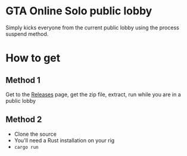# GTA Online Solo public lobby
Simply kicks everyone from the current public lobby using the process suspend method.

# How to get
## Method 1
Get to the [Releases](https://github.com/Oscuro87/gtao-solo-lobby/releases) page, get the zip file, extract, run while you are in a public lobby
## Method 2
- Clone the source
- You'll need a Rust installation on your rig
- ```cargo run```

